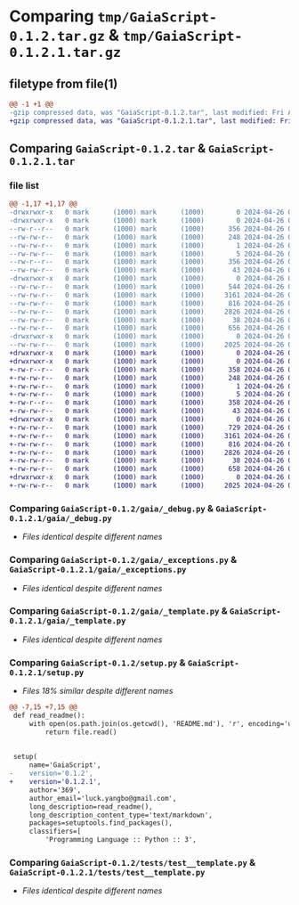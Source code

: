 # Comparing `tmp/GaiaScript-0.1.2.tar.gz` & `tmp/GaiaScript-0.1.2.1.tar.gz`

## filetype from file(1)

```diff
@@ -1 +1 @@
-gzip compressed data, was "GaiaScript-0.1.2.tar", last modified: Fri Apr 26 08:21:45 2024, max compression
+gzip compressed data, was "GaiaScript-0.1.2.1.tar", last modified: Fri Apr 26 08:25:46 2024, max compression
```

## Comparing `GaiaScript-0.1.2.tar` & `GaiaScript-0.1.2.1.tar`

### file list

```diff
@@ -1,17 +1,17 @@
-drwxrwxr-x   0 mark      (1000) mark      (1000)        0 2024-04-26 08:21:45.475609 GaiaScript-0.1.2/
-drwxrwxr-x   0 mark      (1000) mark      (1000)        0 2024-04-26 08:21:45.471608 GaiaScript-0.1.2/GaiaScript.egg-info/
--rw-r--r--   0 mark      (1000) mark      (1000)      356 2024-04-26 08:21:45.000000 GaiaScript-0.1.2/GaiaScript.egg-info/PKG-INFO
--rw-rw-r--   0 mark      (1000) mark      (1000)      248 2024-04-26 08:21:45.000000 GaiaScript-0.1.2/GaiaScript.egg-info/SOURCES.txt
--rw-rw-r--   0 mark      (1000) mark      (1000)        1 2024-04-26 08:21:45.000000 GaiaScript-0.1.2/GaiaScript.egg-info/dependency_links.txt
--rw-rw-r--   0 mark      (1000) mark      (1000)        5 2024-04-26 08:21:45.000000 GaiaScript-0.1.2/GaiaScript.egg-info/top_level.txt
--rw-r--r--   0 mark      (1000) mark      (1000)      356 2024-04-26 08:21:45.471608 GaiaScript-0.1.2/PKG-INFO
--rw-rw-r--   0 mark      (1000) mark      (1000)       43 2024-04-26 01:07:00.000000 GaiaScript-0.1.2/README.md
-drwxrwxr-x   0 mark      (1000) mark      (1000)        0 2024-04-26 08:21:45.471608 GaiaScript-0.1.2/gaia/
--rw-rw-r--   0 mark      (1000) mark      (1000)      544 2024-04-26 06:10:01.000000 GaiaScript-0.1.2/gaia/__init__.py
--rw-rw-r--   0 mark      (1000) mark      (1000)     3161 2024-04-26 08:21:37.000000 GaiaScript-0.1.2/gaia/_debug.py
--rw-rw-r--   0 mark      (1000) mark      (1000)      816 2024-04-26 08:21:37.000000 GaiaScript-0.1.2/gaia/_exceptions.py
--rw-rw-r--   0 mark      (1000) mark      (1000)     2826 2024-04-26 08:21:37.000000 GaiaScript-0.1.2/gaia/_template.py
--rw-rw-r--   0 mark      (1000) mark      (1000)       38 2024-04-26 08:21:45.475609 GaiaScript-0.1.2/setup.cfg
--rw-rw-r--   0 mark      (1000) mark      (1000)      656 2024-04-26 07:52:27.000000 GaiaScript-0.1.2/setup.py
-drwxrwxr-x   0 mark      (1000) mark      (1000)        0 2024-04-26 08:21:45.471608 GaiaScript-0.1.2/tests/
--rw-rw-r--   0 mark      (1000) mark      (1000)     2025 2024-04-26 02:09:35.000000 GaiaScript-0.1.2/tests/test__template.py
+drwxrwxr-x   0 mark      (1000) mark      (1000)        0 2024-04-26 08:25:46.528495 GaiaScript-0.1.2.1/
+drwxrwxr-x   0 mark      (1000) mark      (1000)        0 2024-04-26 08:25:46.528495 GaiaScript-0.1.2.1/GaiaScript.egg-info/
+-rw-r--r--   0 mark      (1000) mark      (1000)      358 2024-04-26 08:25:46.000000 GaiaScript-0.1.2.1/GaiaScript.egg-info/PKG-INFO
+-rw-rw-r--   0 mark      (1000) mark      (1000)      248 2024-04-26 08:25:46.000000 GaiaScript-0.1.2.1/GaiaScript.egg-info/SOURCES.txt
+-rw-rw-r--   0 mark      (1000) mark      (1000)        1 2024-04-26 08:25:46.000000 GaiaScript-0.1.2.1/GaiaScript.egg-info/dependency_links.txt
+-rw-rw-r--   0 mark      (1000) mark      (1000)        5 2024-04-26 08:25:46.000000 GaiaScript-0.1.2.1/GaiaScript.egg-info/top_level.txt
+-rw-r--r--   0 mark      (1000) mark      (1000)      358 2024-04-26 08:25:46.528495 GaiaScript-0.1.2.1/PKG-INFO
+-rw-rw-r--   0 mark      (1000) mark      (1000)       43 2024-04-26 01:07:00.000000 GaiaScript-0.1.2.1/README.md
+drwxrwxr-x   0 mark      (1000) mark      (1000)        0 2024-04-26 08:25:46.528495 GaiaScript-0.1.2.1/gaia/
+-rw-rw-r--   0 mark      (1000) mark      (1000)      729 2024-04-26 08:25:44.000000 GaiaScript-0.1.2.1/gaia/__init__.py
+-rw-rw-r--   0 mark      (1000) mark      (1000)     3161 2024-04-26 08:21:37.000000 GaiaScript-0.1.2.1/gaia/_debug.py
+-rw-rw-r--   0 mark      (1000) mark      (1000)      816 2024-04-26 08:21:37.000000 GaiaScript-0.1.2.1/gaia/_exceptions.py
+-rw-rw-r--   0 mark      (1000) mark      (1000)     2826 2024-04-26 08:21:37.000000 GaiaScript-0.1.2.1/gaia/_template.py
+-rw-rw-r--   0 mark      (1000) mark      (1000)       38 2024-04-26 08:25:46.528495 GaiaScript-0.1.2.1/setup.cfg
+-rw-rw-r--   0 mark      (1000) mark      (1000)      658 2024-04-26 08:25:44.000000 GaiaScript-0.1.2.1/setup.py
+drwxrwxr-x   0 mark      (1000) mark      (1000)        0 2024-04-26 08:25:46.528495 GaiaScript-0.1.2.1/tests/
+-rw-rw-r--   0 mark      (1000) mark      (1000)     2025 2024-04-26 02:09:35.000000 GaiaScript-0.1.2.1/tests/test__template.py
```

### Comparing `GaiaScript-0.1.2/gaia/_debug.py` & `GaiaScript-0.1.2.1/gaia/_debug.py`

 * *Files identical despite different names*

### Comparing `GaiaScript-0.1.2/gaia/_exceptions.py` & `GaiaScript-0.1.2.1/gaia/_exceptions.py`

 * *Files identical despite different names*

### Comparing `GaiaScript-0.1.2/gaia/_template.py` & `GaiaScript-0.1.2.1/gaia/_template.py`

 * *Files identical despite different names*

### Comparing `GaiaScript-0.1.2/setup.py` & `GaiaScript-0.1.2.1/setup.py`

 * *Files 18% similar despite different names*

```diff
@@ -7,15 +7,15 @@
 def read_readme():
     with open(os.path.join(os.getcwd(), 'README.md'), 'r', encoding='utf-8') as file:
         return file.read()
 
 
 setup(
     name='GaiaScript',
-    version='0.1.2',
+    version='0.1.2.1',
     author='369',
     author_email='luck.yangbo@gmail.com',
     long_description=read_readme(),
     long_description_content_type='text/markdown',
     packages=setuptools.find_packages(),
     classifiers=[
         'Programming Language :: Python :: 3',
```

### Comparing `GaiaScript-0.1.2/tests/test__template.py` & `GaiaScript-0.1.2.1/tests/test__template.py`

 * *Files identical despite different names*

